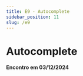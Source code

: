 ```yaml
---
title: E9 - Autocomplete
sidebar_position: 11
slug: /e9
---
```


# Autocomplete

**Encontro em 03/12/2024**
